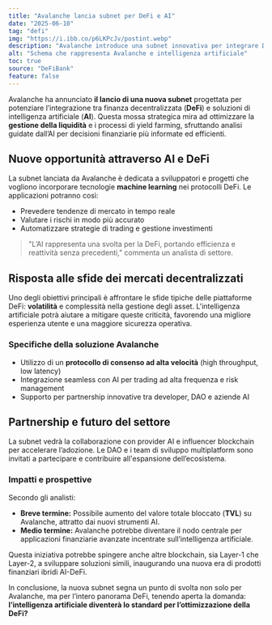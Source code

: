 ```yaml
---
title: "Avalanche lancia subnet per DeFi e AI"
date: "2025-06-10"
tag: "defi"
img: "https://i.ibb.co/p6LKPcJv/postint.webp"
description: "Avalanche introduce una subnet innovativa per integrare DeFi e intelligenza artificiale."
alt: "Schema che rappresenta Avalanche e intelligenza artificiale"
toc: true
source: "DeFiBank"
feature: false
---
```


Avalanche ha annunciato **il lancio di una nuova subnet** progettata per potenziare l’integrazione tra finanza decentralizzata (**DeFi**) e soluzioni di intelligenza artificiale (**AI**). Questa mossa strategica mira ad ottimizzare la **gestione della liquidità** e i processi di yield farming, sfruttando analisi guidate dall’AI per decisioni finanziarie più informate ed efficienti.

## Nuove opportunità attraverso AI e DeFi

La subnet lanciata da Avalanche è dedicata a sviluppatori e progetti che vogliono incorporare tecnologie **machine learning** nei protocolli DeFi. Le applicazioni potranno così:

- Prevedere tendenze di mercato in tempo reale
- Valutare i rischi in modo più accurato
- Automatizzare strategie di trading e gestione investimenti

> "L’AI rappresenta una svolta per la DeFi, portando efficienza e reattività senza precedenti," commenta un analista di settore.

## Risposta alle sfide dei mercati decentralizzati

Uno degli obiettivi principali è affrontare le sfide tipiche delle piattaforme DeFi: **volatilità** e complessità nella gestione degli asset. L'intelligenza artificiale potrà aiutare a mitigare queste criticità, favorendo una migliore esperienza utente e una maggiore sicurezza operativa.

### Specifiche della soluzione Avalanche

- Utilizzo di un **protocollo di consenso ad alta velocità** (high throughput, low latency)
- Integrazione seamless con AI per trading ad alta frequenza e risk management
- Supporto per partnership innovative tra developer, DAO e aziende AI

## Partnership e futuro del settore

La subnet vedrà la collaborazione con provider AI e influencer blockchain per accelerare l’adozione. Le DAO e i team di sviluppo multiplatform sono invitati a partecipare e contribuire all'espansione dell’ecosistema.

### Impatti e prospettive

Secondo gli analisti:

- **Breve termine:** Possibile aumento del valore totale bloccato (**TVL**) su Avalanche, attratto dai nuovi strumenti AI.
- **Medio termine:** Avalanche potrebbe diventare il nodo centrale per applicazioni finanziarie avanzate incentrate sull’intelligenza artificiale.

Questa iniziativa potrebbe spingere anche altre blockchain, sia Layer-1 che Layer-2, a sviluppare soluzioni simili, inaugurando una nuova era di prodotti finanziari ibridi AI-DeFi.

In conclusione, la nuova subnet segna un punto di svolta non solo per Avalanche, ma per l’intero panorama DeFi, tenendo aperta la domanda: **l’intelligenza artificiale diventerà lo standard per l’ottimizzazione della DeFi?**
